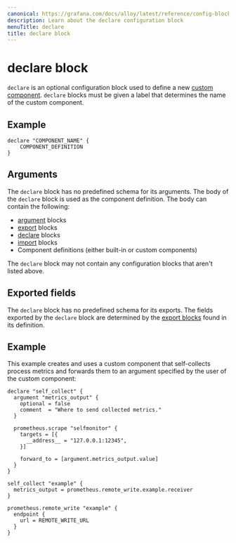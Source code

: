 ```yaml
---
canonical: https://grafana.com/docs/alloy/latest/reference/config-blocks/declare/
description: Learn about the declare configuration block
menuTitle: declare
title: declare block
---
```


# declare block

`declare` is an optional configuration block used to define a new [custom component][].
`declare` blocks must be given a label that determines the name of the custom component.

## Example

```alloy
declare "COMPONENT_NAME" {
    COMPONENT_DEFINITION
}
```

## Arguments

The `declare` block has no predefined schema for its arguments.
The body of the `declare` block is used as the component definition.
The body can contain the following:

* [argument][] blocks
* [export][] blocks
* [declare][] blocks
* [import][] blocks
* Component definitions (either built-in or custom components)

The `declare` block may not contain any configuration blocks that aren't listed above.

## Exported fields

The `declare` block has no predefined schema for its exports.
The fields exported by the `declare` block are determined by the [export blocks][export] found in its definition.

## Example

This example creates and uses a custom component that self-collects process metrics and forwards them to an argument specified by the user of the custom component:

```alloy
declare "self_collect" {
  argument "metrics_output" {
    optional = false
    comment  = "Where to send collected metrics."
  }

  prometheus.scrape "selfmonitor" {
    targets = [{
      __address__ = "127.0.0.1:12345",
    }]

    forward_to = [argument.metrics_output.value]
  }
}

self_collect "example" {
  metrics_output = prometheus.remote_write.example.receiver
}

prometheus.remote_write "example" {
  endpoint {
    url = REMOTE_WRITE_URL
  }
}
```

[argument]: ../argument/
[export]: ../export/
[declare]: ../declare/
[import]: ../../../get-started/modules/#import-modules
[custom component]: ../../../get-started/custom_components/
